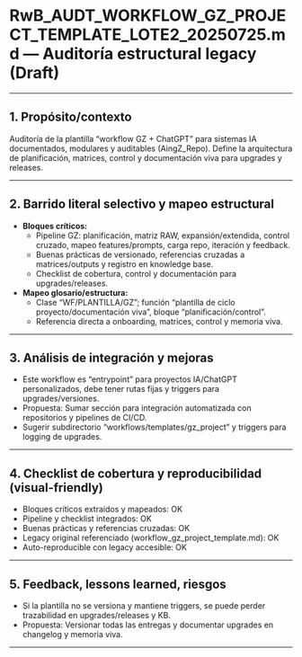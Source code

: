 # RwB_AUDT_WORKFLOW_GZ_PROJECT_TEMPLATE_LOTE2_20250725.md — Auditoría estructural legacy (Draft)

---

## 1. Propósito/contexto
Auditoría de la plantilla “workflow GZ + ChatGPT” para sistemas IA documentados, modulares y auditables (AingZ_Repo). Define la arquitectura de planificación, matrices, control y documentación viva para upgrades y releases.

---

## 2. Barrido literal selectivo y mapeo estructural
- **Bloques críticos:**
  - Pipeline GZ: planificación, matriz RAW, expansión/extendida, control cruzado, mapeo features/prompts, carga repo, iteración y feedback.
  - Buenas prácticas de versionado, referencias cruzadas a matrices/outputs y registro en knowledge base.
  - Checklist de cobertura, control y documentación para upgrades/releases.
- **Mapeo glosario/estructura:**
  - Clase “WF/PLANTILLA/GZ”; función “plantilla de ciclo proyecto/documentación viva”, bloque “planificación/control”.
  - Referencia directa a onboarding, matrices, control y memoria viva.

---

## 3. Análisis de integración y mejoras
- Este workflow es “entrypoint” para proyectos IA/ChatGPT personalizados, debe tener rutas fijas y triggers para upgrades/versiones.
- Propuesta: Sumar sección para integración automatizada con repositorios y pipelines de CI/CD.
- Sugerir subdirectorio “workflows/templates/gz_project” y triggers para logging de upgrades.

---

## 4. Checklist de cobertura y reproducibilidad (visual-friendly)
- Bloques críticos extraídos y mapeados: OK
- Pipeline y checklist integrados: OK
- Buenas prácticas y referencias cruzadas: OK
- Legacy original referenciado (workflow_gz_project_template.md): OK
- Auto-reproducible con legacy accesible: OK

---

## 5. Feedback, lessons learned, riesgos
- Si la plantilla no se versiona y mantiene triggers, se puede perder trazabilidad en upgrades/releases y KB.
- Propuesta: Versionar todas las entregas y documentar upgrades en changelog y memoria viva.

---

